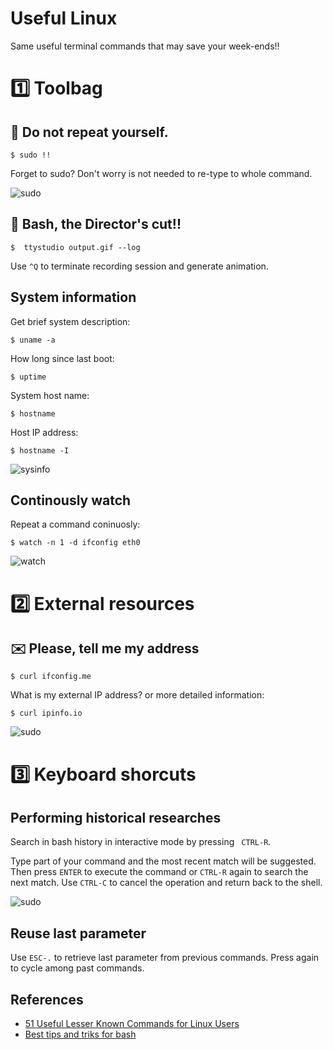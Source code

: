 Useful Linux
============
Same useful terminal commands that may save your week-ends!!

# :one: Toolbag

## :repeat: Do not repeat yourself.

```$ sudo !!```

Forget to sudo? Don't worry is not needed to re-type to whole command.

![sudo](gifs/sudo.gif)




## :movie_camera: Bash, the Director's cut!!

```$  ttystudio output.gif --log```

Use ```^Q``` to terminate recording session and generate animation.

## System information

Get brief system description:

```$ uname -a```

How long since last boot:

```$ uptime```

System host name:

```$ hostname```

Host IP address:

```$ hostname -I```


![sysinfo](gifs/sysinfo.gif)


## Continously watch

Repeat a command coninuosly:

```$ watch -n 1 -d ifconfig eth0```


![watch](gifs/watch.gif)


# :two: External resources

## :envelope: Please, tell me my address

``` $ curl ifconfig.me ```

What is my external IP address? or more detailed information:

``` $ curl ipinfo.io ```

![sudo](gifs/ipinfo.gif)

# :three: Keyboard shorcuts

## Performing historical researches

Search in bash history in interactive mode by pressing ``` CTRL-R```.

Type part of your command and the most recent match will be suggested. Then press ```ENTER``` to execute the command or ```CTRL-R``` again to search the next match.
Use ```CTRL-C``` to cancel the operation and return back to the shell.

![sudo](gifs/ctrl-r.gif)

## Reuse last parameter

Use ```ESC-.``` to retrieve last parameter from previous commands. Press again to cycle among past commands.



## References

* [51 Useful Lesser Known Commands for Linux Users](https://www.tecmint.com/51-useful-lesser-known-commands-for-linux-users/)
* [Best tips and triks for bash](https://linuxacademy.com/blog/linux/tutorial-the-best-tips-tricks-for-bash-explained/)
